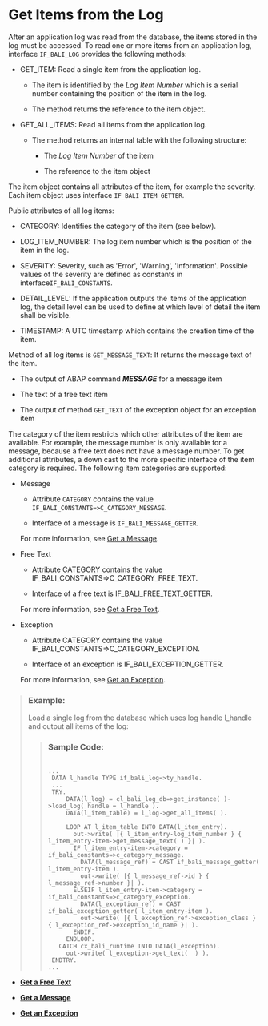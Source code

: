 <!-- loioc4783e6d6675422aa0ddbe981ac51189 -->

# Get Items from the Log

After an application log was read from the database, the items stored in the log must be accessed. To read one or more items from an application log, interface `IF_BALI_LOG` provides the following methods:

-   GET\_ITEM: Read a single item from the application log.

    -   The item is identified by the *Log Item Number* which is a serial number containing the position of the item in the log.

    -   The method returns the reference to the item object.

-   GET\_ALL\_ITEMS: Read all items from the application log.

    -   The method returns an internal table with the following structure:

        -   The *Log Item Number* of the item

        -   The reference to the item object


The item object contains all attributes of the item, for example the severity. Each item object uses interface `IF_BALI_ITEM_GETTER`.

Public attributes of all log items:

-   CATEGORY: Identifies the category of the item \(see below\).

-   LOG\_ITEM\_NUMBER: The log item number which is the position of the item in the log.

-   SEVERITY: Severity, such as 'Error', 'Warning', 'Information'. Possible values of the severity are defined as constants in interface`IF_BALI_CONSTANTS`.

-   DETAIL\_LEVEL: If the application outputs the items of the application log, the detail level can be used to define at which level of detail the item shall be visible.

-   TIMESTAMP: A UTC timestamp which contains the creation time of the item.


Method of all log items is `GET_MESSAGE_TEXT`: It returns the message text of the item.

-   The output of ABAP command ***MESSAGE*** for a message item

-   The text of a free text item

-   The output of method `GET_TEXT` of the exception object for an exception item


The category of the item restricts which other attributes of the item are available. For example, the message number is only available for a message, because a free text does not have a message number. To get additional attributes, a down cast to the more specific interface of the item category is required. The following item categories are supported:

-   Message

    -   Attribute `CATEGORY` contains the value `IF_BALI_CONSTANTS=>C_CATEGORY_MESSAGE`.

    -   Interface of a message is `IF_BALI_MESSAGE_GETTER`.

    For more information, see [Get a Message](Get_a_Message_670d6d4.md).

-   Free Text

    -   Attribute CATEGORY contains the value IF\_BALI\_CONSTANTS=\>C\_CATEGORY\_FREE\_TEXT.

    -   Interface of a free text is IF\_BALI\_FREE\_TEXT\_GETTER.

    For more information, see [Get a Free Text](Get_a_Free_Text_08f1c7d.md).

-   Exception

    -   Attribute CATEGORY contains the value IF\_BALI\_CONSTANTS=\>C\_CATEGORY\_EXCEPTION.

    -   Interface of an exception is IF\_BALI\_EXCEPTION\_GETTER.

    For more information, see [Get an Exception](Get_an_Exception_b1f6ffa.md).


> ### Example:  
> Load a single log from the database which uses log handle l\_handle and output all items of the log:
> 
> > ### Sample Code:  
> > ```
> > 
> > ...  
> >  DATA l_handle TYPE if_bali_log=>ty_handle.
> >  ...
> >  TRY.
> >      DATA(l_log) = cl_bali_log_db=>get_instance( )->load_log( handle = l_handle ).
> >      DATA(l_item_table) = l_log->get_all_items( ).
> > 
> >      LOOP AT l_item_table INTO DATA(l_item_entry).
> >        out->write( |{ l_item_entry-log_item_number } { l_item_entry-item->get_message_text( ) }| ).
> >        IF l_item_entry-item->category = if_bali_constants=>c_category_message.
> >          DATA(l_message_ref) = CAST if_bali_message_getter( l_item_entry-item ).
> >          out->write( |{ l_message_ref->id } { l_message_ref->number }| ).
> >        ELSEIF l_item_entry-item->category = if_bali_constants=>c_category_exception.
> >          DATA(l_exception_ref) = CAST if_bali_exception_getter( l_item_entry-item ).
> >          out->write( |{ l_exception_ref->exception_class } { l_exception_ref->exception_id_name }| ).
> >        ENDIF.
> >      ENDLOOP.
> >    CATCH cx_bali_runtime INTO DATA(l_exception).
> >      out->write( l_exception->get_text(  ) ).
> >  ENDTRY.
> > ...
> > ```

-   **[Get a Free Text](Get_a_Free_Text_08f1c7d.md "")**  

-   **[Get a Message](Get_a_Message_670d6d4.md "")**  

-   **[Get an Exception](Get_an_Exception_b1f6ffa.md "")**  


